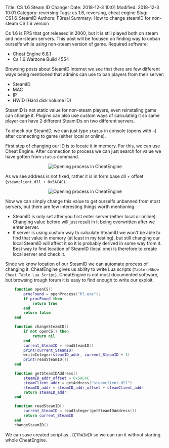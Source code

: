 Title: CS 1.6 Steam ID Changer
Date: 2018-12-3 10:01
Modified: 2018-12-3 10:01
Category: reversing
Tags: cs 1.6, reversing, cheat engine
Slug: CS1.6_SteamID
Authors: F3real
Summary: How to change steamID for non-steam CS 1.6 version

Cs 1.6 is FPS that got released in 2000, but it is still played both on steam and non-steam servers.
This post will be focused on finding way to unban ourselfs while using non-steam version of game.
Required software:

* Cheat Engine 6.8.1
* Cs 1.6 Warzone Build 4554

Browsing posts about SteamID internet we see that there are few different ways being mentioned that admins can use to ban players from their server:

* SteamID
* MAC
* IP
* HWID (Hard disk volume ID)

SteamID is not static value for non-steam players, even reinstaling game can change it. Plugins can also use custom ways of calculating it so same player can have 2 different SteamIDs on two different servers.

To check our SteamID, we can just type `status` in console (opens with `~`)
after connecting to game (either local or online).

First step of changing our ID is to locate it in memory. For this, we can use Cheat Engine. After connection to process we can just search for value we have gotten from `status` command.

<p align="center">
<img class="img-fluid" alt="Opening process in CheatEngine" src="{static}/images/3_12_OpeningProcess_CheatEngine.png">
</p>

As we see address is not fixed, rather it is in form base dll  + offset
(`steamclient.dll + 0x5AC4C`).

<p align="center">
<img class="img-fluid" alt="Opening process in CheatEngine" src="{static}/images/3_12_FindingMemoryAddress_CheatEngine.png">
</p>

Now we can simply change this value to get ourselfs unbanned from most servers, but there are few interesting things worth mentioning.
* SteamID is only set after you first enter server (either local or online). Changing value before will just result in it being overwritten after we enter server.
* If server is using custom way to calculate SteamID we won't be able to find that value in memory (at least in my testing), but still changing our local SteamID will affect it so it is probably derived in some way from it.
Best way to find location of SteamID (local one) is therefore to create local server and check it.

Since we know location of our SteamID we can automate process of changing it.
CheatEngine gives us ability to write Lua scripts (`Table->Show Cheat Table Lua Script`).
CheatEngine is not most documented software, but browsing trough forum it is easy to find enough to write our exploit.

~~~lua
    function openCS()
        procFound = openProcess("hl.exe");
        if procFound then
            return true
        end
        return false
    end

    function changeSteamID()
        if not openCS() then
            return nil
        end
        current_SteamID = readSteamID()
        print(current_SteamID)
        writeInteger(steamID_addr, current_SteamID + 1)
        print(readSteamID())
    end

    function getSteamIDAddress()
        steamID_addr_offset = 0x5AC4C
        steamClient_addr = getAddress("steamclient.dll")
        steamID_addr = steamID_addr_offset + steamClient_addr
        return steamID_addr
    end

    function readSteamID()
        current_SteamID = readInteger(getSteamIDAddress())
        return current_SteamID
    end
    changeSteamID()
~~~

We can save created script as `.CETRAINER` so we can run it without starting whole CheatEngine.
